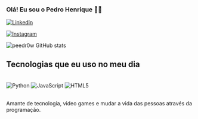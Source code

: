 
### Olá! Eu sou o Pedro Henrique 🙋‍♂️

[![Linkedin](https://img.shields.io/badge/LinkedIn-0077B5?style=for-the-badge&logo=linkedin&logoColor=white)](https://www.linkedin.com/in/peedr0w/)

[![Instagram](https://img.shields.io/badge/Instagram-E4405F?style=for-the-badge&logo=instagram&logoColor=white)](https://www.instagram.com/peedr0w/)

![peedr0w GitHub stats](https://github-readme-stats.vercel.app/api?username=peedr0w&show_icons=true&theme=dark)

## Tecnologias que eu uso no meu dia

<div style="display: inline_block"><br/>
<img align="center" alt= "Python" src="https://img.shields.io/badge/Python-14354C?style=for-the-badge&logo=python&logoColor=white"/>
<img align="center" alt= "JavaScript" src="https://img.shields.io/badge/JavaScript-323330?style=for-the-badge&logo=javascript&logoColor=F7DF1E"/>
<img align="center" alt= "HTML5" src="https://img.shields.io/badge/HTML5-E34F26?style=for-the-badge&logo=html5&logoColor=white"/>
</div><br/>

Amante de tecnologia, video games e mudar a vida das pessoas através da programação.
